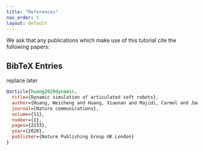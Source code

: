 ```yaml
---
title: "References"
nav_order: 5
layout: default
---
```


We ask that any publications which make use of this tutorial cite the following papers:

## BibTeX Entries

replace later

```bibtex
@article{huang2020dynamic,
  title={Dynamic simulation of articulated soft robots},
  author={Huang, Weicheng and Huang, Xiaonan and Majidi, Carmel and Jawed, M Khalid},
  journal={Nature communications},
  volume={11},
  number={1},
  pages={2233},
  year={2020},
  publisher={Nature Publishing Group UK London}
}

